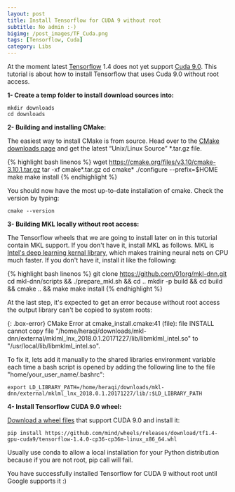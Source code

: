 ```yaml
---
layout: post
title: Install Tensorflow for CUDA 9 without root
subtitle: No admin :-)
bigimg: /post_images/TF_Cuda.png
tags: [Tensorflow, Cuda]
category: Libs
---
```


At the moment latest [Tensorflow](https://www.tensorflow.org) 1.4 does not yet support [Cuda 9.0](https://developer.nvidia.com/cuda-toolkit/whatsnew). This tutorial is about how to install Tensorflow that uses Cuda 9.0 without root access.

**1- Create a temp folder to install download sources into:**

~~~
mkdir downloads
cd downloads
~~~

**2- Building and installing CMake:**

The easiest way to install CMake is from source. Head over to the [CMake downloads page](http://www.cmake.org/download) and get the latest “Unix/Linux Source” *.tar.gz file.

{% highlight bash linenos %}
wget https://cmake.org/files/v3.10/cmake-3.10.1.tar.gz
tar -xf cmake*.tar.gz
cd cmake*
./configure --prefix=$HOME
make
make install
{% endhighlight %}

You should now have the most up-to-date installation of cmake. Check the version by typing:

~~~
cmake --version
~~~

**3- Building MKL locally without root access:**

The Tensorflow wheels that we are going to install later on in this tutorial contain MKL support. If you don't have it, install MKL as follows. MKL is [Intel's deep learning kernal library](https://github.com/01org/mkl-dnn), which makes training neural nets on CPU much faster. If you don't have it, install it like the following:

{% highlight bash linenos %}
git clone https://github.com/01org/mkl-dnn.git
cd mkl-dnn/scripts && ./prepare_mkl.sh && cd ..
mkdir -p build && cd build && cmake .. && make
make install
{% endhighlight %}

At the last step, it's expected to get an error because without root access the output library can't be copied to system roots:

{: .box-error}
CMake Error at cmake_install.cmake:41 (file):
file INSTALL cannot copy file
"/home/heraqi/downloads/mkl-dnn/external/mklml_lnx_2018.0.1.20171227/lib/libmklml_intel.so"
to "/usr/local/lib/libmklml_intel.so".

To fix it, lets add it manually to the shared libraries environment variable each time a bash script is opened by adding the following line to the file "home/your_user_name/.bashrc":

~~~
export LD_LIBRARY_PATH=/home/heraqi/downloads/mkl-dnn/external/mklml_lnx_2018.0.1.20171227/lib/:$LD_LIBRARY_PATH
~~~

**4- Install Tensorflow CUDA 9.0 wheel:**

[Download a wheel files](https://github.com/mind/wheels/releases/tag/tf1.4-gpu-cuda9) that support CUDA 9.0 and install it:

~~~
pip install https://github.com/mind/wheels/releases/download/tf1.4-gpu-cuda9/tensorflow-1.4.0-cp36-cp36m-linux_x86_64.whl
~~~

Usually use conda to allow a local installation for your Python distribution because if you are not root, pip call will fail.

You have successfully installed Tensorflow for CUDA 9 without root until Google supports it :)
